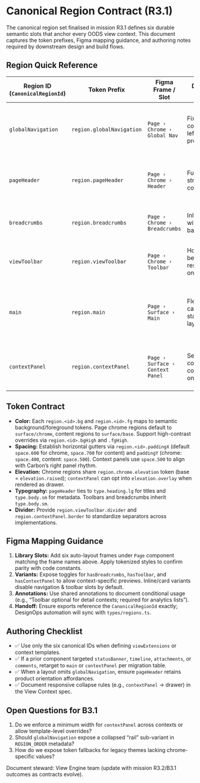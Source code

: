 # Canonical Region Contract (R3.1)

The canonical region set finalised in mission R3.1 defines six durable semantic slots that anchor every OODS view context. This document captures the token prefixes, Figma mapping guidance, and authoring notes required by downstream design and build flows.

## Region Quick Reference

| Region ID (`CanonicalRegionId`) | Token Prefix          | Figma Frame / Slot               | Default Layout Behavior                                  | Notes for Designers & Engineers |
| ------------------------------- | --------------------- | -------------------------------- | -------------------------------------------------------- | -------------------------------- |
| `globalNavigation`              | `region.globalNavigation` | `Page › Chrome › Global Nav`       | Fixed-width column on the left; sticky scroll preferred. | Optional in inline/card contexts; hosts workspace switchers and product nav. |
| `pageHeader`                    | `region.pageHeader`   | `Page › Chrome › Header`         | Full-width top strip above content canvas.               | Single source of truth for title, meta, primary actions, status badges. |
| `breadcrumbs`                   | `region.breadcrumbs`  | `Page › Chrome › Breadcrumbs`    | Inline list aligned with header baseline.                | Collapses into `pageHeader` when space constrained (card/inline). |
| `viewToolbar`                   | `region.viewToolbar`  | `Page › Chrome › Toolbar`        | Horizontal bar below header; responsive wrap on small widths. | Houses filters, density toggles, exports, view switchers. |
| `main`                          | `region.main`         | `Page › Surface › Main`          | Flexible primary canvas; supports stacked or split layouts. | Hosts contextual components (banners, tabs, notifications) per mission guidance. |
| `contextPanel`                  | `region.contextPanel` | `Page › Surface › Context Panel` | Secondary column on right; collapsible/drawer on narrow layouts. | Home for attachments, timelines, conversations, checklists, AI copilots. |

## Token Contract

- **Color:** Each `region.<id>.bg` and `region.<id>.fg` maps to semantic background/foreground tokens. Page chrome regions default to `surface/chrome`, content regions to `surface/base`. Support high-contrast overrides via `region.<id>.bgHigh` and `.fgHigh`.
- **Spacing:** Establish horizontal gutters via `region.<id>.paddingX` (default `space.600` for chrome, `space.700` for content) and `paddingY` (chrome: `space.400`, content: `space.500`). Context panels use `space.500` to align with Carbon’s right panel rhythm.
- **Elevation:** Chrome regions share `region.chrome.elevation` token (base = `elevation.raised`); `contextPanel` can opt into `elevation.overlay` when rendered as drawer.
- **Typography:** `pageHeader` ties to `type.heading.lg` for titles and `type.body.sm` for metadata. Toolbars and breadcrumbs inherit `type.body.sm`.
- **Divider:** Provide `region.viewToolbar.divider` and `region.contextPanel.border` to standardize separators across implementations.

## Figma Mapping Guidance

1. **Library Slots:** Add six auto-layout frames under `Page` component matching the frame names above. Apply tokenized styles to confirm parity with code constants.
2. **Variants:** Expose toggles for `hasBreadcrumbs`, `hasToolbar`, and `hasContextPanel` to allow context-specific previews. Inline/card variants disable navigation & toolbar slots by default.
3. **Annotations:** Use shared annotations to document conditional usage (e.g., “Toolbar optional for detail contexts; required for analytics lists”).
4. **Handoff:** Ensure exports reference the `CanonicalRegionId` exactly; DesignOps automation will sync with `types/regions.ts`.

## Authoring Checklist

- ✅ Use only the six canonical IDs when defining `viewExtensions` or context templates.
- ✅ If a prior component targeted `statusBanner`, `timeline`, `attachments`, or `comments`, retarget to `main` or `contextPanel` per migration table.
- ✅ When a layout omits `globalNavigation`, ensure `pageHeader` retains product orientation affordances.
- ✅ Document responsive collapse rules (e.g., `contextPanel` → drawer) in the View Context spec.

## Open Questions for B3.1

1. Do we enforce a minimum width for `contextPanel` across contexts or allow template-level overrides?
2. Should `globalNavigation` expose a collapsed “rail” sub-variant in `REGION_ORDER` metadata?
3. How do we expose token fallbacks for legacy themes lacking chrome-specific values?

Document steward: View Engine team (update with mission R3.2/B3.1 outcomes as contracts evolve).

